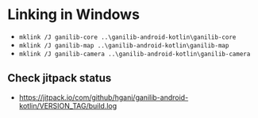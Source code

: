 
# Linking in Windows #

- `mklink /J ganilib-core ..\ganilib-android-kotlin\ganilib-core`
- `mklink /J ganilib-map ..\ganilib-android-kotlin\ganilib-map`
- `mklink /J ganilib-camera ..\ganilib-android-kotlin\ganilib-camera`

## Check jitpack status
- https://jitpack.io/com/github/hgani/ganilib-android-kotlin/VERSION_TAG/build.log

